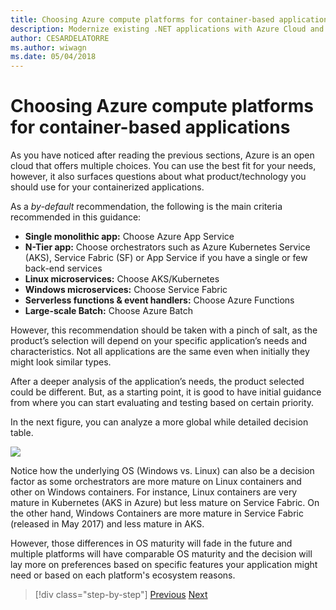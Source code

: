 ```yaml
---
title: Choosing Azure compute platforms for container-based applications
description: Modernize existing .NET applications with Azure Cloud and Windows containers | Choosing Azure compute platforms for container-based applications
author: CESARDELATORRE
ms.author: wiwagn
ms.date: 05/04/2018
---
```

# Choosing Azure compute platforms for container-based applications

As you have noticed after reading the previous sections, Azure is an open cloud that offers multiple choices. You can use the best fit for your needs, however, it also surfaces questions about what product/technology you should use for your containerized applications.

As a *by-default* recommendation, the following is the main criteria recommended in this guidance:

  - **Single monolithic app:** Choose Azure App Service
  - **N-Tier app:** Choose orchestrators such as Azure Kubernetes Service (AKS), Service Fabric (SF) or App Service if you have a single or few back-end services
  - **Linux microservices:** Choose AKS/Kubernetes
  - **Windows microservices:** Choose Service Fabric
  - **Serverless functions & event handlers:** Choose Azure Functions
  - **Large-scale Batch:** Choose Azure Batch

However, this recommendation should be taken with a pinch of salt, as the product’s selection will depend on your specific application’s needs and characteristics. Not all applications are the same even when initially they might look similar types.

After a deeper analysis of the application’s needs, the product selected could be different. But, as a starting point, it is good to have initial guidance from where you can start evaluating and testing based on certain priority.

In the next figure, you can analyze a more global while detailed decision table.

![](./media/image8.5.png)

Notice how the underlying OS (Windows vs. Linux) can also be a decision factor as some orchestrators are more mature on Linux containers and other on Windows containers. For instance, Linux containers are very mature in Kubernetes (AKS in Azure) but less mature on Service Fabric. On the other hand, Windows Containers are more mature in Service Fabric (released in May 2017) and less mature in AKS.

However, those differences in OS maturity will fade in the future and multiple platforms will have comparable OS maturity and the decision will lay more on preferences based on specific features your application might need or based on each platform's ecosystem reasons.


> [!div class="step-by-step"]
> [Previous](when-to-deploy-windows-containers-to-azure-container-service-kubernetes.md)
> [Next](build-resilient-services-ready-for-the-cloud-embrace-transient-failures-in-the-cloud.md)
